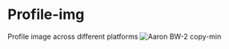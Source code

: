 # Profile-img
Profile image across different platforms
![Aaron BW-2 copy-min](https://user-images.githubusercontent.com/97797254/152166074-8b2f6f31-62c3-4176-9bd1-dc30d581680a.JPEG)
